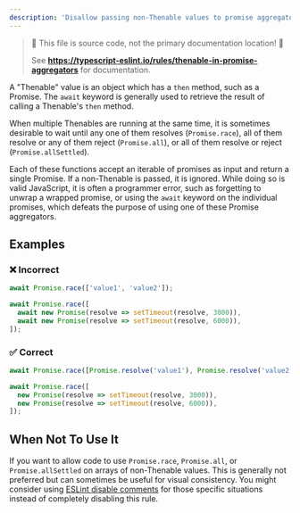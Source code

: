```yaml
---
description: 'Disallow passing non-Thenable values to promise aggregators.'
---
```


> 🛑 This file is source code, not the primary documentation location! 🛑
>
> See **https://typescript-eslint.io/rules/thenable-in-promise-aggregators** for documentation.

A "Thenable" value is an object which has a `then` method, such as a Promise.
The `await` keyword is generally used to retrieve the result of calling a Thenable's `then` method.

When multiple Thenables are running at the same time, it is sometimes desirable to wait until any one of them resolves (`Promise.race`), all of them resolve or any of them reject (`Promise.all`), or all of them resolve or reject (`Promise.allSettled`).

Each of these functions accept an iterable of promises as input and return a single Promise.
If a non-Thenable is passed, it is ignored.
While doing so is valid JavaScript, it is often a programmer error, such as forgetting to unwrap a wrapped promise, or using the `await` keyword on the individual promises, which defeats the purpose of using one of these Promise aggregators.

## Examples

<!--tabs-->

### ❌ Incorrect

```ts
await Promise.race(['value1', 'value2']);

await Promise.race([
  await new Promise(resolve => setTimeout(resolve, 3000)),
  await new Promise(resolve => setTimeout(resolve, 6000)),
]);
```

### ✅ Correct

```ts
await Promise.race([Promise.resolve('value1'), Promise.resolve('value2')]);

await Promise.race([
  new Promise(resolve => setTimeout(resolve, 3000)),
  new Promise(resolve => setTimeout(resolve, 6000)),
]);
```

## When Not To Use It

If you want to allow code to use `Promise.race`, `Promise.all`, or `Promise.allSettled` on arrays of non-Thenable values.
This is generally not preferred but can sometimes be useful for visual consistency.
You might consider using [ESLint disable comments](https://eslint.org/docs/latest/use/configure/rules#using-configuration-comments-1) for those specific situations instead of completely disabling this rule.
